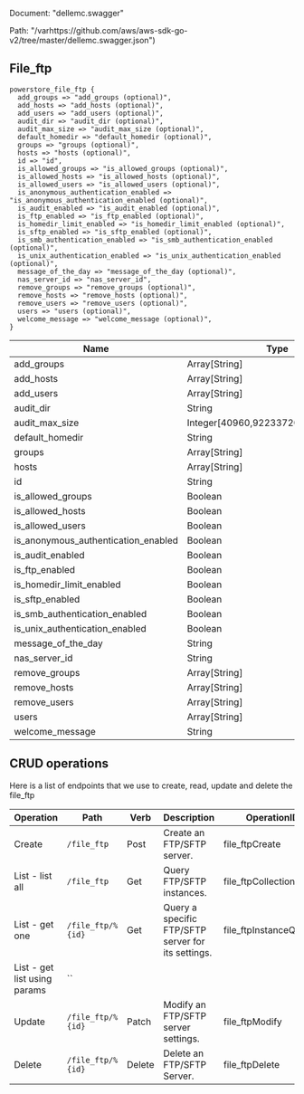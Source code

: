 Document: "dellemc.swagger"


Path: "/varhttps://github.com/aws/aws-sdk-go-v2/tree/master/dellemc.swagger.json")

## File_ftp



```puppet
powerstore_file_ftp {
  add_groups => "add_groups (optional)",
  add_hosts => "add_hosts (optional)",
  add_users => "add_users (optional)",
  audit_dir => "audit_dir (optional)",
  audit_max_size => "audit_max_size (optional)",
  default_homedir => "default_homedir (optional)",
  groups => "groups (optional)",
  hosts => "hosts (optional)",
  id => "id",
  is_allowed_groups => "is_allowed_groups (optional)",
  is_allowed_hosts => "is_allowed_hosts (optional)",
  is_allowed_users => "is_allowed_users (optional)",
  is_anonymous_authentication_enabled => "is_anonymous_authentication_enabled (optional)",
  is_audit_enabled => "is_audit_enabled (optional)",
  is_ftp_enabled => "is_ftp_enabled (optional)",
  is_homedir_limit_enabled => "is_homedir_limit_enabled (optional)",
  is_sftp_enabled => "is_sftp_enabled (optional)",
  is_smb_authentication_enabled => "is_smb_authentication_enabled (optional)",
  is_unix_authentication_enabled => "is_unix_authentication_enabled (optional)",
  message_of_the_day => "message_of_the_day (optional)",
  nas_server_id => "nas_server_id",
  remove_groups => "remove_groups (optional)",
  remove_hosts => "remove_hosts (optional)",
  remove_users => "remove_users (optional)",
  users => "users (optional)",
  welcome_message => "welcome_message (optional)",
}
```

| Name        | Type           | Required       |
| ------------- | ------------- | ------------- |
|add_groups | Array[String] | false |
|add_hosts | Array[String] | false |
|add_users | Array[String] | false |
|audit_dir | String | false |
|audit_max_size | Integer[40960,9223372036854775807] | false |
|default_homedir | String | false |
|groups | Array[String] | false |
|hosts | Array[String] | false |
|id | String | true |
|is_allowed_groups | Boolean | false |
|is_allowed_hosts | Boolean | false |
|is_allowed_users | Boolean | false |
|is_anonymous_authentication_enabled | Boolean | false |
|is_audit_enabled | Boolean | false |
|is_ftp_enabled | Boolean | false |
|is_homedir_limit_enabled | Boolean | false |
|is_sftp_enabled | Boolean | false |
|is_smb_authentication_enabled | Boolean | false |
|is_unix_authentication_enabled | Boolean | false |
|message_of_the_day | String | false |
|nas_server_id | String | true |
|remove_groups | Array[String] | false |
|remove_hosts | Array[String] | false |
|remove_users | Array[String] | false |
|users | Array[String] | false |
|welcome_message | String | false |



## CRUD operations

Here is a list of endpoints that we use to create, read, update and delete the file_ftp

| Operation | Path | Verb | Description | OperationID |
| ------------- | ------------- | ------------- | ------------- | ------------- |
|Create|`/file_ftp`|Post|Create an FTP/SFTP server.|file_ftpCreate|
|List - list all|`/file_ftp`|Get|Query FTP/SFTP instances.|file_ftpCollectionQuery|
|List - get one|`/file_ftp/%{id}`|Get|Query a specific FTP/SFTP server for its settings.|file_ftpInstanceQuery|
|List - get list using params|``||||
|Update|`/file_ftp/%{id}`|Patch|Modify an FTP/SFTP server settings.|file_ftpModify|
|Delete|`/file_ftp/%{id}`|Delete|Delete an FTP/SFTP Server.|file_ftpDelete|
